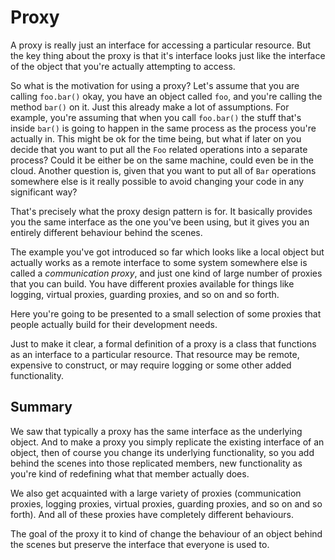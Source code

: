# Proxy

A proxy is really just an interface for accessing a particular resource. But the key thing about the proxy is that it's interface looks just like the interface of the object that you're actually attempting to access.

So what is the motivation for using a proxy? Let's assume that you are calling `foo.bar()` okay, you have an object called `foo`, and you're calling the method `bar()` on it. Just this already make a lot of assumptions. For example, you're assuming that when you call `foo.bar()` the stuff that's inside `bar()` is going to happen in the same process as the process you're actually in. This might be ok for the time being, but what if later on you decide that you want to put all the `Foo` related operations into a separate process? Could it be either be on the same machine, could even be in the cloud. Another question is, given that you want to put all of `Bar` operations somewhere else is it really possible to avoid changing your code in any significant way? 

That's precisely what the proxy design pattern is for. It basically provides you the same interface as the one you've been using, but it gives you an entirely different behaviour behind the scenes.

The example you've got introduced so far which looks like a local object but actually works as a remote interface to some system somewhere else is called a *communication proxy*, and just one kind of large number of proxies that you can build. You have different proxies available for things like logging, virtual proxies, guarding proxies, and so on and so forth.

Here you're going to be presented to a small selection of some proxies that people actually build for their development needs.

Just to make it clear, a formal definition of a proxy is a class that functions as an interface to a particular resource. That resource may be remote, expensive to construct, or may require logging or some other added functionality.

## Summary

We saw that typically a proxy has the same interface as the underlying object. And to make a proxy you simply replicate the existing interface of an object, then of course you change its underlying functionality, so you add behind the scenes into those replicated members, new functionality as you're kind of redefining what that member actually does.

We also get acquainted with a large variety of proxies (communication proxies, logging proxies, virtual proxies, guarding proxies, and so on and so forth). And all of these proxies have completely different behaviours.

The goal of the proxy it to kind of change the behaviour of an object behind the scenes but preserve the interface that everyone is used to.
